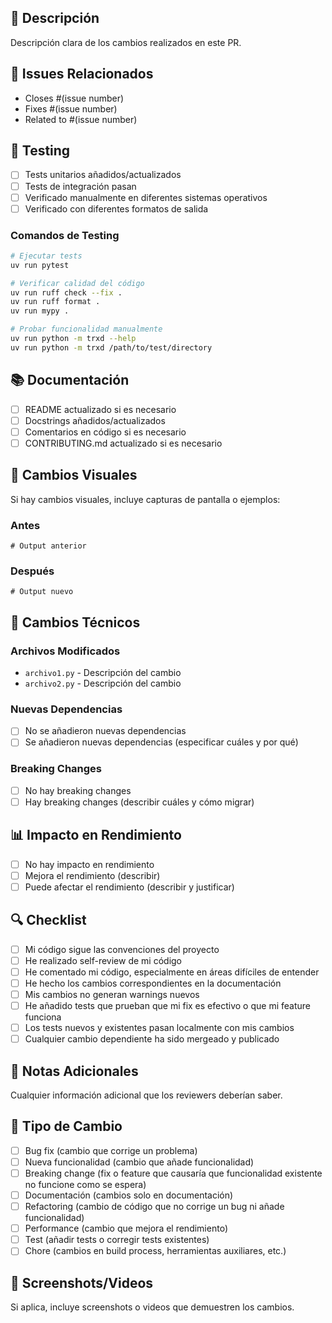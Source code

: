 ## 📝 Descripción

Descripción clara de los cambios realizados en este PR.

## 🔗 Issues Relacionados

- Closes #(issue number)
- Fixes #(issue number)
- Related to #(issue number)

## 🧪 Testing

- [ ] Tests unitarios añadidos/actualizados
- [ ] Tests de integración pasan
- [ ] Verificado manualmente en diferentes sistemas operativos
- [ ] Verificado con diferentes formatos de salida

### Comandos de Testing

```bash
# Ejecutar tests
uv run pytest

# Verificar calidad del código
uv run ruff check --fix .
uv run ruff format .
uv run mypy .

# Probar funcionalidad manualmente
uv run python -m trxd --help
uv run python -m trxd /path/to/test/directory
```

## 📚 Documentación

- [ ] README actualizado si es necesario
- [ ] Docstrings añadidos/actualizados
- [ ] Comentarios en código si es necesario
- [ ] CONTRIBUTING.md actualizado si es necesario

## 🎨 Cambios Visuales

Si hay cambios visuales, incluye capturas de pantalla o ejemplos:

### Antes
```
# Output anterior
```

### Después
```
# Output nuevo
```

## 🔧 Cambios Técnicos

### Archivos Modificados
- `archivo1.py` - Descripción del cambio
- `archivo2.py` - Descripción del cambio

### Nuevas Dependencias
- [ ] No se añadieron nuevas dependencias
- [ ] Se añadieron nuevas dependencias (especificar cuáles y por qué)

### Breaking Changes
- [ ] No hay breaking changes
- [ ] Hay breaking changes (describir cuáles y cómo migrar)

## 📊 Impacto en Rendimiento

- [ ] No hay impacto en rendimiento
- [ ] Mejora el rendimiento (describir)
- [ ] Puede afectar el rendimiento (describir y justificar)

## 🔍 Checklist

- [ ] Mi código sigue las convenciones del proyecto
- [ ] He realizado self-review de mi código
- [ ] He comentado mi código, especialmente en áreas difíciles de entender
- [ ] He hecho los cambios correspondientes en la documentación
- [ ] Mis cambios no generan warnings nuevos
- [ ] He añadido tests que prueban que mi fix es efectivo o que mi feature funciona
- [ ] Los tests nuevos y existentes pasan localmente con mis cambios
- [ ] Cualquier cambio dependiente ha sido mergeado y publicado

## 📝 Notas Adicionales

Cualquier información adicional que los reviewers deberían saber.

## 🎯 Tipo de Cambio

- [ ] Bug fix (cambio que corrige un problema)
- [ ] Nueva funcionalidad (cambio que añade funcionalidad)
- [ ] Breaking change (fix o feature que causaría que funcionalidad existente no funcione como se espera)
- [ ] Documentación (cambios solo en documentación)
- [ ] Refactoring (cambio de código que no corrige un bug ni añade funcionalidad)
- [ ] Performance (cambio que mejora el rendimiento)
- [ ] Test (añadir tests o corregir tests existentes)
- [ ] Chore (cambios en build process, herramientas auxiliares, etc.)

## 🚀 Screenshots/Videos

Si aplica, incluye screenshots o videos que demuestren los cambios.
